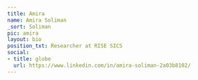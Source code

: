 ```yaml
---
title: Amira
name: Amira Soliman
_sort: Soliman
pic: amira
layout: bio
position_txt: Researcher at RISE SICS
social:
- title: globe
  url: https://www.linkedin.com/in/amira-soliman-2a03b8102/
---
```


